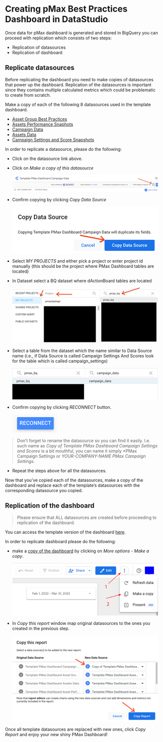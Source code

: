 # Creating pMax Best Practices Dashboard in DataStudio

Once data for pMax dashboard is generated and stored in BigQuery you can
proceed with replication which consists of two steps:

* Replication of datasources
* Replication of dashboard

## Replicate datasources

Before replicating the dashboard you need to make copies of datasources that power up the dashboard.
Replication of the datasources is important since they contains multiple calculated metrics which could be problematic to create from scratch.

Make a copy of each of the following 8 datasources used in the template dashboard.

* [Asset Group Best Practices](https://datastudio.google.com/c/u/0/datasources/8290179f-68d2-4972-b685-2c7251c6b165)
* [Assets Performance Snaphots](https://datastudio.google.com/c/u/0/datasources/10a9e9e6-c6a4-4246-b364-1c49ade8218c)
* [Campaign Data](https://datastudio.google.com/c/u/0/datasources/42405f6f-1630-4a3e-96b4-0e7672de5962)
* [Assets Data](https://datastudio.google.com/c/u/0/datasources/f72b4d31-2eae-4e05-87e9-bbe2d26c61fa)
* [Campaign Settings and Score Snapshots](https://datastudio.google.com/c/u/0/datasources/eba7624d-4900-464f-a7c1-7966f598caf2)


In order to replicate a datasource, please do the following:
* Click on the datasource link above.
* Click on *Make a copy of this datasource*

	![make_copy_datasource](src/make_copy_datasource.png)

* Confirm copying by clicking *Copy Data Source*

	![confirm](src/copy_confirm.png)

* Select *MY PROJECTS* and either pick a project or enter project id manually (this should be the project where PMax Dashboard tables are located)
* In Dataset select a BQ dataset where dActionBoard tables are located

	![setup project](src/setup_project.png)
* Select a table from the dataset which the name similar to Data Source name (i.e., if Data Source is called Campaign Settings And Scores look for the table which is called campaign_settings)

	![select table](src/select_table.png)

* Confirm copying by clicking *RECONNECT* button.

	![reconnect](src/reconnect.png)


> Don’t forget to rename the datasource so you can find it easily. I.e. such name as *Copy of Template PMax Dashboard Campaign Settings and Scores* is a bit mouthful, you can name it simply *PMax Campaign Settings or *YOUR-COMPANY-NAME PMax Campaign Settings*.

* Repeat the steps above for all the datasources.

Now that you’ve copied each of the datasources, make a copy of the dashboard and replace each of the template’s datasources with the corresponding datasource you copied.

## Replication of the dashboard

> Please ensure that ALL datasources are created before proceeding to replication of the dashboard.

You can access the template version of the dashboard [here](https://datastudio.google.com/c/u/0/reporting/8ce3b94b-2dfe-48a0-b022-a22287bf00ff/page/i5YsC/).

In order to replicate dashboard please do the following:

* make a [copy of the dashboard](https://support.google.com/datastudio/answer/7175478?hl=en#zippy=%2Cin-this-article) by clicking on *More options - Make a copy*.

	![copy dashboard](src/copy_dashboard.png)

* In *Copy this report* window map original datasources to the ones you created in the previous step.

	![datasource association](src/datasource_association.png)

Once all template datasources are replaced with new ones, click *Copy Report* and enjoy your new shiny PMax Dashboard!